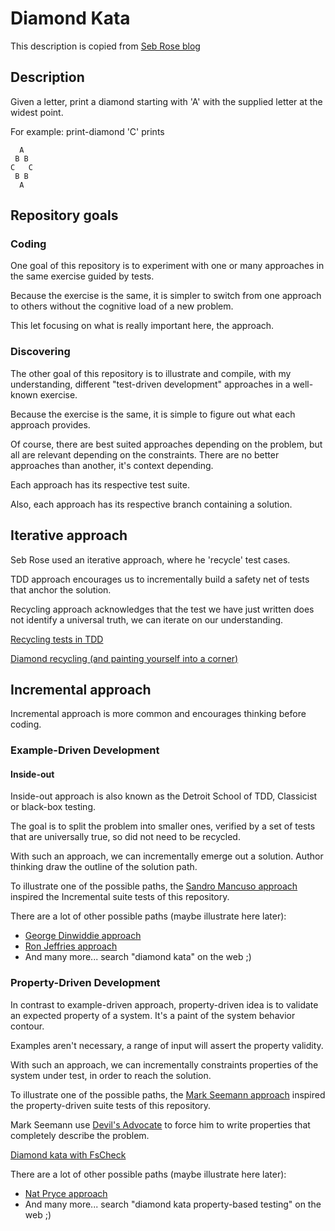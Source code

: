 # Diamond Kata

This description is copied from [Seb Rose blog](http://claysnow.co.uk/recycling-tests-in-tdd/)

## Description

Given a letter, print a diamond starting with 'A' with the supplied letter at the widest point.

For example: print-diamond 'C' prints

``` text
  A
 B B
C   C
 B B
  A
```

## Repository goals

### Coding

One goal of this repository is to experiment with one or many approaches in the same exercise guided by tests.

Because the exercise is the same, it is simpler to switch from one approach to others without the cognitive load of a
new problem.

This let focusing on what is really important here, the approach.

### Discovering

The other goal of this repository is to illustrate and compile, with my understanding, different "test-driven
development" approaches in a well-known exercise.

Because the exercise is the same, it is simple to figure out what each approach provides.

Of course, there are best suited approaches depending on the problem, but all are relevant depending on the constraints.
There are no better approaches than another, it's context depending.

Each approach has its respective test suite.

Also, each approach has its respective branch containing a solution.

## Iterative approach

Seb Rose used an iterative approach, where he 'recycle' test cases.

TDD approach encourages us to incrementally build a safety net of tests that anchor the solution.

Recycling approach acknowledges that the test we have just written does not identify a universal truth, we can iterate
on our understanding.

[Recycling tests in TDD](http://claysnow.co.uk/recycling-tests-in-tdd)

[Diamond recycling (and painting yourself into a corner)](http://claysnow.co.uk/diamond-recycling-and-painting-yourself-into-a-corner)

## Incremental approach

Incremental approach is more common and encourages thinking before coding.

### Example-Driven Development

#### Inside-out

Inside-out approach is also known as the Detroit School of TDD, Classicist or black-box testing.

The goal is to split the problem into smaller ones, verified by a set of tests that are universally true, so did not
need to be recycled.

With such an approach, we can incrementally emerge out a solution. Author thinking draw the outline of the solution
path.

To illustrate one of the possible paths, the [Sandro Mancuso approach](https://github.com/sandromancuso/diamond_kata)
inspired the Incremental suite tests of this repository.

There are a lot of other possible paths (maybe illustrate here later):

- [George Dinwiddie approach](https://blog.gdinwiddie.com/2014/11/30/another-approach-to-the-diamond-kata)
- [Ron Jeffries approach](https://ronjeffries.com/articles/tdd-diamond)
- And many more... search "diamond kata" on the web ;)

### Property-Driven Development

In contrast to example-driven approach, property-driven idea is to validate an expected property of a system. It's a
paint of the system behavior contour.

Examples aren't necessary, a range of input will assert the property validity.

With such an approach, we can incrementally constraints properties of the system under test, in order to reach the
solution.

To illustrate one of the possible paths, the [Mark Seemann approach](https://github.com/ploeh/DiamondFsCheck)
inspired the property-driven suite tests of this repository.

Mark Seemann use [Devil's Advocate](https://blog.ploeh.dk/2019/10/07/devils-advocate) to force him to write properties
that completely describe the problem.

[Diamond kata with FsCheck](https://blog.ploeh.dk/2015/01/10/diamond-kata-with-fscheck)

There are a lot of other possible paths (maybe illustrate here later):

- [Nat Pryce approach](http://natpryce.com/articles/000807.html)
- And many more... search "diamond kata property-based testing" on the web ;)
